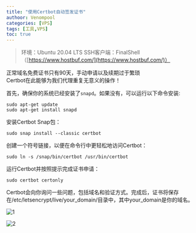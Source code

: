 ```yaml
---
title: "使用Certbot自动签发证书"
authoor: Venompool
categories: [VPS]
tags: [工具,VPS]
toc: true
---
```

>环境：Ubuntu 20.04 LTS
>SSH客户端：FinalShell（[https://www.hostbuf.com/](https://www.hostbuf.com/)）
  
正常域名免费证书只有90天，手动申请以及续期过于繁琐  
Certbot在此能够为我们代理重复无意义的操作！

首先，确保你的系统已经安装了`snapd`。如果没有，可以运行以下命令安装:
```
sudo apt-get update
sudo apt-get install snapd
```
  
安装Certbot Snap包：
```
sudo snap install --classic certbot
```
  
创建一个符号链接，以便在命令行中更轻松地访问Certbot：
```
sudo ln -s /snap/bin/certbot /usr/bin/certbot
```
  
运行Certbot并按照提示完成证书申请：
```
sudo certbot certonly
```
  
Certbot会向你询问一些问题，包括域名和验证方式。完成后，证书将保存在/etc/letsencrypt/live/your_domain/目录中，其中your_domain是你的域名。  
  
![1](https://cdn.venompool.fun/blog.v.fun/231211/1.png)  
  
![2](https://cdn.venompool.fun/blog.v.fun/231211/2.png)
